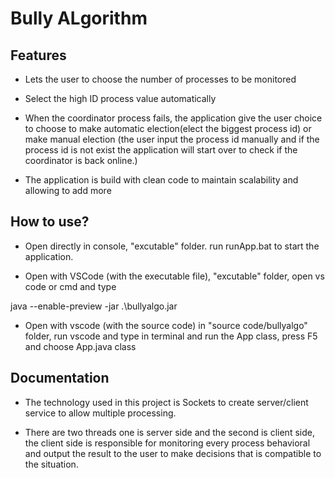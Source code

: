 # Bully ALgorithm
## Features

- Lets the user to choose the number of processes to be monitored
- Select the high ID process value automatically
- When the coordinator process fails, the application give the user choice to choose to make automatic election(elect the biggest process id) or make manual election (the user input the process id manually and if the process id is not exist the application will start over to check if the coordinator is back online.)

- The application is build with clean code to maintain scalability and allowing to add more 

## How to use?

- Open directly in console, "excutable" folder.
  run runApp.bat to start the application.

- Open with VSCode (with the executable file), "excutable" folder, open vs code or cmd and type
 
java --enable-preview -jar .\bullyalgo.jar
		
- Open with vscode (with the source code) in "source code/bullyalgo" folder, run vscode and type in terminal and run the App class, press F5 and choose App.java class 

## Documentation
- The technology used in this project is Sockets to create server/client service to allow multiple processing.

- There are two threads one is server side and the second is client side, the client side is responsible for monitoring every process behavioral and output the result to the user to make decisions that is compatible to the situation.
